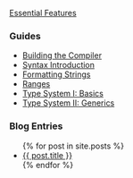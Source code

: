 <a href="{{ site.baseurl }}/essential_features.html">Essential Features</a>

### Guides

* <a href="{{ site.baseurl }}/build_howto.html">Building the Compiler</a>
* <a href="{{ site.baseurl }}/syntax_intro.html">Syntax Introduction</a>
* <a href="{{ site.baseurl }}/formatting_strings.html">Formatting Strings</a>
* <a href="{{ site.baseurl }}/ranges.html">Ranges</a>
* <a href="{{ site.baseurl }}/type_system_basics.html">Type System I: Basics</a>
* <a href="{{ site.baseurl }}/type_system_generics.html">Type System II: Generics</a>

### Blog Entries

<ul>
  {% for post in site.posts %}
    <li>
      <a href="{{ site.baseurl }}{{ post.url }}">{{ post.title }}</a> <!--{{ post.date | date: "%y-%m-%d" }}-->
    </li>
  {% endfor %}
</ul>